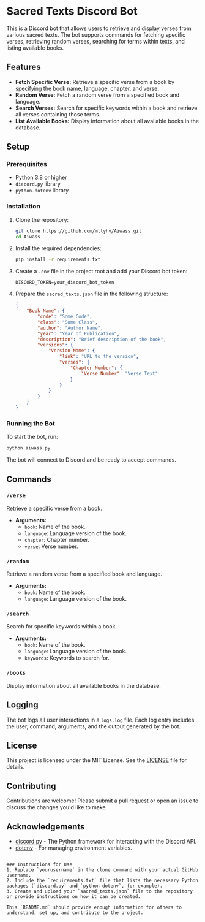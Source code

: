 # Sacred Texts Discord Bot

This is a Discord bot that allows users to retrieve and display verses from various sacred texts. The bot supports commands for fetching specific verses, retrieving random verses, searching for terms within texts, and listing available books.

## Features

- **Fetch Specific Verse:** Retrieve a specific verse from a book by specifying the book name, language, chapter, and verse.
- **Random Verse:** Fetch a random verse from a specified book and language.
- **Search Verses:** Search for specific keywords within a book and retrieve all verses containing those terms.
- **List Available Books:** Display information about all available books in the database.

## Setup

### Prerequisites

- Python 3.8 or higher
- `discord.py` library
- `python-dotenv` library

### Installation

1. Clone the repository:
    ```bash
    git clone https://github.com/mttyhv/Aiwass.git
    cd Aiwass
    ```

2. Install the required dependencies:
    ```bash
    pip install -r requirements.txt
    ```

3. Create a `.env` file in the project root and add your Discord bot token:
    ```
    DISCORD_TOKEN=your_discord_bot_token
    ```

4. Prepare the `sacred_texts.json` file in the following structure:
    ```json
    {
        "Book Name": {
            "code": "Some Code",
            "class": "Some Class",
            "author": "Author Name",
            "year": "Year of Publication",
            "description": "Brief description of the book",
            "versions": {
                "Version Name": {
                    "link": "URL to the version",
                    "verses": {
                        "Chapter Number": {
                            "Verse Number": "Verse Text"
                        }
                    }
                }
            }
        }
    }
    ```

### Running the Bot

To start the bot, run:

```bash
python aiwass.py
```

The bot will connect to Discord and be ready to accept commands.

## Commands

### `/verse`
Retrieve a specific verse from a book.

- **Arguments:**
  - `book`: Name of the book.
  - `language`: Language version of the book.
  - `chapter`: Chapter number.
  - `verse`: Verse number.

### `/random`
Retrieve a random verse from a specified book and language.

- **Arguments:**
  - `book`: Name of the book.
  - `language`: Language version of the book.

### `/search`
Search for specific keywords within a book.

- **Arguments:**
  - `book`: Name of the book.
  - `language`: Language version of the book.
  - `keywords`: Keywords to search for.

### `/books`
Display information about all available books in the database.

## Logging

The bot logs all user interactions in a `logs.log` file. Each log entry includes the user, command, arguments, and the output generated by the bot.

## License

This project is licensed under the MIT License. See the [LICENSE](LICENSE) file for details.

## Contributing

Contributions are welcome! Please submit a pull request or open an issue to discuss the changes you'd like to make.

## Acknowledgements

- [discord.py](https://github.com/Rapptz/discord.py) - The Python framework for interacting with the Discord API.
- [dotenv](https://pypi.org/project/python-dotenv/) - For managing environment variables.
```

### Instructions for Use
1. Replace `yourusername` in the clone command with your actual GitHub username.
2. Include the `requirements.txt` file that lists the necessary Python packages (`discord.py` and `python-dotenv`, for example).
3. Create and upload your `sacred_texts.json` file to the repository or provide instructions on how it can be created.

This `README.md` should provide enough information for others to understand, set up, and contribute to the project.
